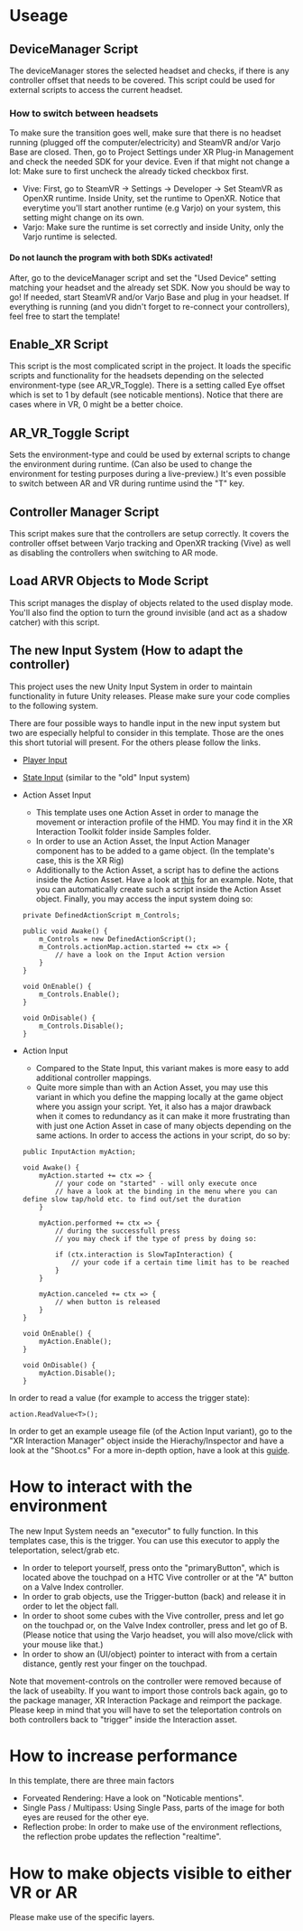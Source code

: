 # Useage

## DeviceManager Script

The deviceManager stores the selected headset and checks, if there is any controller offset that needs to be covered. This script could be used for external scripts to access the current headset.

### How to switch between headsets
To make sure the transition goes well, make sure that there is no headset running (plugged off the computer/electricity) and SteamVR and/or Varjo Base are closed. Then, go to Project Settings under XR Plug-in Management and check the needed SDK for your device. Even if that might not change a lot: Make sure to first uncheck the already ticked checkbox first.

- <bold>Vive</bold>: First, go to SteamVR -> Settings -> Developer -> Set SteamVR as OpenXR runtime. Inside Unity, set the runtime to OpenXR. Notice that everytime you'll start another runtime (e.g Varjo) on your system, this setting might change on its own.
- <bold>Varjo</bold>: Make sure the runtime is set correctly and inside Unity, only the Varjo runtime is selected.

#### Do not launch the program with both SDKs activated!

After, go to the deviceManager script and set the "Used Device" setting matching your headset and the already set SDK. Now you should be way to go! If needed, start SteamVR and/or Varjo Base and plug in your headset. If everything is running (and you didn't forget to re-connect your controllers), feel free to start the template!

## Enable_XR Script
This script is the most complicated script in the project. It loads the specific scripts and functionality for the headsets depending on the selected environment-type (see AR_VR_Toggle). There is a setting called Eye offset which is set to 1 by default (see noticable mentions). Notice that there are cases where in VR, 0 might be a better choice.

## AR_VR_Toggle Script
Sets the environment-type and could be used by external scripts to change the environment during runtime. (Can also be used to change the environment for testing purposes during a live-preview.)
It's even possible to switch between AR and VR during runtime usind the "T" key.

## Controller Manager Script
This script makes sure that the controllers are setup correctly. It covers the controller offset between Varjo tracking and OpenXR tracking (Vive) as well as disabling the controllers when switching to AR mode.

## Load ARVR Objects to Mode Script
This script manages the display of objects related to the used display mode. You'll also find the option to turn the ground invisible (and act as a shadow catcher) with this script.


## The new Input System (How to adapt the controller)
This project uses the new Unity Input System in order to maintain functionality in future Unity releases. Please make sure your code complies to the following system.

There are four possible ways to handle input in the new input system but two are especially helpful to consider in this template. Those are the ones this short tutorial will present. For the others please follow the links.

- <bold>[Player Input](https://docs.unity3d.com/Packages/com.unity.inputsystem@1.3/manual/QuickStartGuide.html#getting-input-indirectly-through-an-input-action)</bold>
- <bold>[State Input](https://docs.unity3d.com/Packages/com.unity.inputsystem@1.3/manual/QuickStartGuide.html#getting-input-directly-from-an-input-device)</bold> (similar to the "old" Input system)

- <bold>Action Asset Input</bold>
    - This template uses one Action Asset in order to manage the movement or interaction profile of the HMD. You may find it in the XR Interaction Toolkit folder inside Samples folder.
    - In order to use an Action Asset, the Input Action Manager component has to be added to a game object. (In the template's case, this is the XR Rig)
    - Additionally to the Action Asset, a script has to define the actions inside the Action Asset. Have a look at [this](https://docs.unity3d.com/Packages/com.unity.inputsystem@0.9/manual/ActionAssets.html#using-input-action-assets) for an example. Note, that you can automatically create such a script inside the Action Asset object. Finally, you may access the input system doing so:
    ```
    private DefinedActionScript m_Controls;

    public void Awake() {
        m_Controls = new DefinedActionScript();
        m_Controls.actionMap.action.started += ctx => {
            // have a look on the Input Action version
        }
    }

    void OnEnable() {
        m_Controls.Enable();
    }

    void OnDisable() {
        m_Controls.Disable();
    }

    ```

- <bold>Action Input</bold>
    - Compared to the State Input, this variant makes is more easy to add additional controller mappings.
    - Quite more simple than with an Action Asset, you may use this variant in which you define the mapping locally at the game object where you assign your script. Yet, it also has a major drawback when it comes to redundancy as it can make it more frustrating than with just one Action Asset in case of many objects depending on the same actions. In order to access the actions in your script, do so by:
    ```
    public InputAction myAction;

    void Awake() {
        myAction.started += ctx => {
            // your code on "started" - will only execute once
            // have a look at the binding in the menu where you can define slow tap/hold etc. to find out/set the duration
        }

        myAction.performed += ctx => {
            // during the successfull press
            // you may check if the type of press by doing so:

            if (ctx.interaction is SlowTapInteraction) {
                // your code if a certain time limit has to be reached
            }
        }

        myAction.canceled += ctx => {
            // when button is released
        }
    }

    void OnEnable() {
        myAction.Enable();
    }

    void OnDisable() {
        myAction.Disable();
    }

    ```

In order to read a value (for example to access the trigger state):
```
action.ReadValue<T>();
```
In order to get an example useage file (of the Action Input variant), go to the "XR Interaction Manager" object inside the Hierachy/Inspector and have a look at the "Shoot.cs"
For a more in-depth option, have a look at this [guide](https://gamedevbeginner.com/input-in-unity-made-easy-complete-guide-to-the-new-system/#input_system_explained).

# How to interact with the environment
The new Input System needs an "executor" to fully function. In this templates case, this is the trigger. You can use this executor to apply the teleportation, select/grab etc.
- In order to teleport yourself, press onto the "primaryButton", which is located above the touchpad on a HTC Vive controller or at the "A" button on a Valve Index controller. 
- In order to grab objects, use the Trigger-button (back) and release it in order to let the object fall.
- In order to shoot some cubes with the Vive controller, press and let go on the touchpad or, on the Valve Index controller, press and let go of B. (Please notice that using the Varjo headset, you will also move/click with your mouse like that.)
- In order to show an (UI/object) pointer to interact with from a certain distance, gently rest your finger on the touchpad.

Note that movement-controls on the controller were removed because of the lack of useabilty. If you want to import those controls back again, go to the package manager, XR Interaction Package and reimport the package. Please keep in mind that you will have to set the teleportation controls on both controllers back to "trigger" inside the Interaction asset.

# How to increase performance
In this template, there are three main factors 
- Forveated Rendering: Have a look on "Noticable mentions".
- Single Pass / Multipass: Using Single Pass, parts of the image for both eyes are reused for the other eye.
- Reflection probe: In order to make use of the environment reflections, the reflection probe updates the reflection "realtime".

# How to make objects visible to either VR or AR
Please make use of the specific layers.
